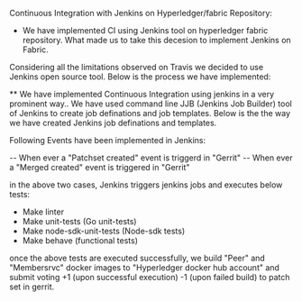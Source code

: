 Continuous Integration with Jenkins on Hyperledger/fabric Repository:

* We have implemented CI using Jenkins tool on hyperledger fabric repository. What made us to take this decesion to implement Jenkins on Fabric.

Considering all the limitations observed on Travis we decided to use Jenkins open source tool. Below is the process we have implemented:

** We have implemented Continuous Integration using jenkins in a very prominent way.. We have used command line JJB (Jenkins Job Builder) tool of Jenkins to create job definations and job templates. Below is the the way we have created Jenkins job definations and templates.

Following Events have been implemented in Jenkins:

-- When ever a "Patchset created" event is triggerd in "Gerrit" 
-- When ever a "Merged created" event is triggered in "Gerrit"

in the above two cases, Jenkins triggers jenkins jobs and executes below tests:

- Make linter
- Make unit-tests (Go unit-tests)
- Make node-sdk-unit-tests (Node-sdk tests)
- Make behave (functional tests)

once the above tests are executed successfully, we build "Peer" and "Membersrvc" docker images to "Hyperledger docker hub account" and submit voting +1 (upon successful execution) -1 (upon failed build) to patch set in gerrit.

